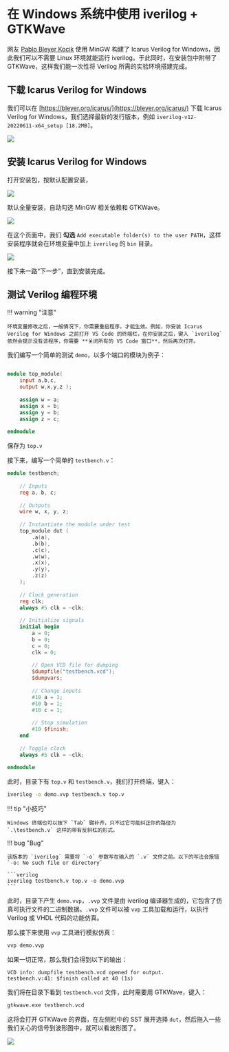 # 在 Windows 系统中使用 iverilog + GTKWave

网友 [Pablo Bleyer Kocik](https://bleyer.org/) 使用 MinGW 构建了 Icarus Verilog for Windows，因此我们可以不需要 Linux 环境就能运行 iverilog。于此同时，在安装包中附带了 GTKWave，这样我们能一次性将 Verilog 所需的实验环境搭建完成。


## 下载 Icarus Verilog for Windows

我们可以在 [https://bleyer.org/icarus/](https://bleyer.org/icarus/) 下载 Icarus Verilog for Windows，我们选择最新的发行版本，例如 `iverilog-v12-20220611-x64_setup [18.2MB]`。


![](images/6bd6f9fa71b9db078b02ef6b9c1fe9a1.png)

## 安装 Icarus Verilog for Windows

打开安装包，按默认配置安装，

![](images/4aedb566a9c806f553f988a0db402ad4.png)

默认全量安装，自动勾选 MinGW 相关依赖和 GTKWave。

![](images/ab23c48251377c9e57571e8d5b15bbcc.png)


在这个页面中，我们 **勾选** `Add executable folder(s) to the user PATH`，这样安装程序就会在环境变量中加上 `iverilog` 的 `bin` 目录。

![](images/14d00e21be4010094e8378ff8c7aee7c.png)


接下来一路“下一步”，直到安装完成。


## 测试 Verilog 编程环境

!!! warning "注意"

    环境变量修改之后，一般情况下，你需要重启程序，才能生效。例如，你安装 Icarus Verilog for Windows 之前打开 VS Code 的终端栏，在你安装之后，键入 `iverilog` 依然会提示没有该程序，你需要 **关闭所有的 VS Code 窗口**，然后再次打开。


我们编写一个简单的测试 `demo`，以多个端口的模块为例子：

```verilog

module top_module( 
    input a,b,c,
    output w,x,y,z );
    
    assign w = a;
    assign x = b;
    assign y = b;
    assign z = c;
    
endmodule

```

保存为 `top.v`

接下来，编写一个简单的 `testbench.v`：

```verilog
module testbench;
    
    // Inputs
    reg a, b, c;
    
    // Outputs
    wire w, x, y, z;
    
    // Instantiate the module under test
    top_module dut (
        .a(a),
        .b(b),
        .c(c),
        .w(w),
        .x(x),
        .y(y),
        .z(z)
    );
    
    // Clock generation
    reg clk;
    always #5 clk = ~clk;
    
    // Initialize signals
    initial begin
        a = 0;
        b = 0;
        c = 0;
        clk = 0;
        
        // Open VCD file for dumping
        $dumpfile("testbench.vcd");
        $dumpvars;
        
        // Change inputs
        #10 a = 1;
        #10 b = 1;
        #10 c = 1;
        
        // Stop simulation
        #10 $finish;
    end
    
    // Toggle clock
    always #5 clk = ~clk;
    
endmodule

```

此时，目录下有 `top.v` 和 `testbench.v`，我们打开终端，键入：


```bash
iverilog -o demo.vvp testbench.v top.v
```
!!! tip "小技巧"

    Windows 终端也可以按下 `Tab` 键补齐，只不过它可能纠正你的路径为 `.\testbench.v` 这样的带有反斜杠的形式。

!!! bug "Bug"

    该版本的 `iverilog` 需要将 `-o` 参数写在输入的 `.v` 文件之前。以下的写法会报错 `-o: No such file or directory`

    ```verilog
    iverilog testbench.v top.v -o demo.vvp
    ```

此时，目录下产生 `demo.vvp`，`.vvp` 文件是由 iverilog 编译器生成的，它包含了仿真可执行文件的二进制数据。`.vvp` 文件可以被 `vvp` 工具加载和运行，以执行 Verilog 或 VHDL 代码的功能仿真。

那么接下来使用 `vvp` 工具进行模拟仿真：

```bash
vvp demo.vvp
```

如果一切正常，那么我们会得到以下的输出：


```
VCD info: dumpfile testbench.vcd opened for output.
testbench.v:41: $finish called at 40 (1s)
```

我们将在目录下看到 `testbench.vcd` 文件，此时需要用 GTKWave，键入：

```bash
gtkwave.exe testbench.vcd
```

这将会打开 GTKWave 的界面，在左侧栏中的 SST 展开选择 `dut`，然后拖入一些我们关心的信号到波形图中，就可以看波形图了。

![](images/9ebc61d3b50e968bbc383b5a9dc7be3f.png)